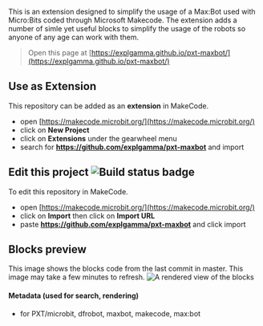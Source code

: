 This is an extension designed to simplify the usage of a Max:Bot used with Micro:Bits coded through Microsoft Makecode. The extension adds a number of simle yet useful blocks to simplify the usage of the robots so anyone of any age can work with them.

> Open this page at [https://explgamma.github.io/pxt-maxbot/](https://explgamma.github.io/pxt-maxbot/)

## Use as Extension

This repository can be added as an **extension** in MakeCode.

* open [https://makecode.microbit.org/](https://makecode.microbit.org/)
* click on **New Project**
* click on **Extensions** under the gearwheel menu
* search for **https://github.com/explgamma/pxt-maxbot** and import

## Edit this project ![Build status badge](https://github.com/explgamma/pxt-maxbot/workflows/MakeCode/badge.svg)

To edit this repository in MakeCode.

* open [https://makecode.microbit.org/](https://makecode.microbit.org/)
* click on **Import** then click on **Import URL**
* paste **https://github.com/explgamma/pxt-maxbot** and click import

## Blocks preview
This image shows the blocks code from the last commit in master.
This image may take a few minutes to refresh.
![A rendered view of the blocks](https://github.com/explgamma/pxt-maxbot/raw/master/.github/makecode/blocks.png)

#### Metadata (used for search, rendering)

* for PXT/microbit, dfrobot, maxbot, makecode, max:bot
<script src="https://makecode.com/gh-pages-embed.js"></script>
<script>makeCodeRender("{{ site.makecode.home_url }}", "{{ site.github.owner_name }}/{{ site.github.repository_name }}");</script>
